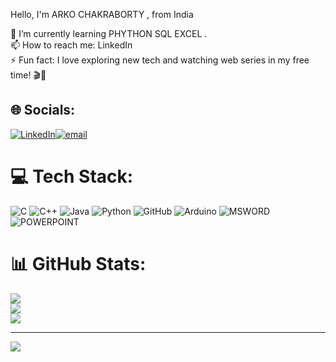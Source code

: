 Hello, I'm ARKO CHAKRABORTY ,  from India

🌱 I’m currently learning PHYTHON SQL EXCEL  .<br>📫 How to reach me: LinkedIn<br>⚡ Fun fact: I love exploring new tech and watching web series in my free time! 🎬🚀


## 🌐 Socials:
[![LinkedIn](https://img.shields.io/badge/LinkedIn-%230077B5.svg?logo=linkedin&logoColor=white)](https://www.linkedin.com/in/arko-chakraborty-042270321)[![email](https://img.shields.io/badge/Email-D14836?logo=gmail&logoColor=white)](mailto:arkochakraborty29@gmail.com)

# 💻 Tech Stack:
![C](https://img.shields.io/badge/c-%2300599C.svg?style=for-the-badge&logo=c&logoColor=white) ![C++](https://img.shields.io/badge/c++-%2300599C.svg?style=for-the-badge&logo=c%2B%2B&logoColor=white)  ![Java](https://img.shields.io/badge/java-%23ED8B00.svg?style=for-the-badge&logo=openjdk&logoColor=white)  ![Python](https://img.shields.io/badge/python-3670A0?style=for-the-badge&logo=python&logoColor=ffdd54) ![GitHub](https://img.shields.io/badge/github-%23121011.svg?style=for-the-badge&logo=github&logoColor=white) ![Arduino](https://img.shields.io/badge/-Arduino-00979D?style=for-the-badge&logo=Arduino&logoColor=white)  ![MSWORD](https://img.shields.io/badge/-MSWORD-00979D?style=for-the-badge&logo=MSWORD&logoColor=white) ![POWERPOINT](https://img.shields.io/badge/-POWERPOINT-00979D?style=for-the-badge&logo=POWERPOINT&logoColor=white) 
# 📊 GitHub Stats:
![](https://github-readme-stats.vercel.app/api?username=ARKO-04&theme=dark&hide_border=false&include_all_commits=false&count_private=false)<br/>
![](https://github-readme-streak-stats.herokuapp.com/?user=ARKO-04&theme=dark&hide_border=false)<br/>
![](https://github-readme-stats.vercel.app/api/top-langs/?username=ARKO-04&theme=dark&hide_border=false&include_all_commits=false&count_private=false&layout=compact)

---
[![](https://visitcount.itsvg.in/api?id=ARKO-04&icon=0&color=0)](https://visitcount.itsvg.in)

<!-- Proudly created with GPRM ( https://gprm.itsvg.in ) -->
